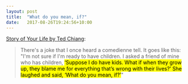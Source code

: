 ```yaml
---
layout: post
title:  "What do you mean, if?"
date:   2017-08-26T19:24:56+10:00
---
```


[Story of Your Life by Ted Chiang][]:

> There's a joke that I once heard a comedienne tell.
> It goes like this: "I'm not sure if I'm ready to have children.
> I asked a friend of mine who has children, <mark>‘Suppose I do have kids.
> What if when they grow up, they blame me for everything that’s wrong with their lives?’
> She laughed and said, ‘What do you mean, if?’</mark>"

[Story of Your Life by Ted Chiang]: https://books.apple.com/book/id974468155
